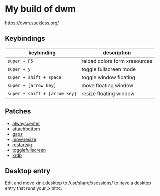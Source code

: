# My build of dwm

https://dwm.suckless.org/

## Keybindings

| keybinding                    | description                   |
| ----------------------------- | ----------------------------- |
| `super + F5`                  | reload colors form xresources |
| `super + y`                   | toggle fullscreen mode        |
| `super + shift + space`       | toggle window floating        |
| `super + [arrow key]`         | move floating window          |
| `super + shift + [arrow key]` | resize floating window        |

## Patches

- [alwayscenter](https://dwm.suckless.org/patches/alwayscenter/)
- [attachbottom](https://dwm.suckless.org/patches/attachbottom/)
- [gaps](https://dwm.suckless.org/patches/gaps/)
- [moveresize](https://dwm.suckless.org/patches/moveresize/)
- [restartsig](https://dwm.suckless.org/patches/restartsig/)
- [togglefullscreen](https://github.com/bakkeby/patches/blob/master/dwm/dwm-togglefullscreen-6.2.diff)
- [xrdb](https://dwm.suckless.org/patches/xrdb/)

## Desktop entry

Edit and move xinit.desktop to /usr/share/xsessions/ to have a desktop entry
that runs your .xinitrc.
